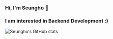 ### Hi, I'm Seungho 👋 
### I am interested in Backend Development :)

![Seungho's GitHub stats](https://github-readme-stats.vercel.app/api?username=pricelesscode&show_icons=false&theme=radical)

<!--
**PricelessCode/PricelessCode** is a ✨ _special_ ✨ repository because its `README.md` (this file) appears on your GitHub profile.

Here are some ideas to get you started:

- 🔭 I’m currently working on ...
- 🌱 I’m currently learning ...
- 👯 I’m looking to collaborate on ...
- 🤔 I’m looking for help with ...
- 💬 Ask me about ...
- 📫 How to reach me: ...
- 😄 Pronouns: ...
- ⚡ Fun fact: ...
-->
